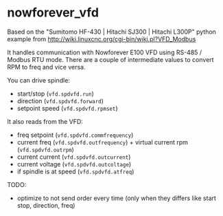 nowforever_vfd
==============

Based on the "Sumitomo HF-430 | Hitachi SJ300 | Hitachi L300P" python example from http://wiki.linuxcnc.org/cgi-bin/wiki.pl?VFD_Modbus

It handles communication with Nowforever E100 VFD using RS-485 / Modbus RTU mode.
There are a couple of intermediate values to convert RPM to freq and vice versa.

You can drive spindle:
 - start/stop (`vfd.spdvfd.run`)
 - direction (`vfd.spdvfd.forward`)
 - setpoint speed (`vfd.spdvfd.rpmset`)

It also reads from the VFD:
 - freq setpoint  (`vfd.spdvfd.commfrequency`)
 - current freq (`vfd.spdvfd.outfrequency`) + virtual current rpm (`vfd.spdvfd.outrpm`)
 - current current (`vfd.spdvfd.outcurrent`)
 - current voltage (`vfd.spdvfd.outcoltage`)
 - if spindle is at speed (`vfd.spdvfd.atfreq`)

TODO:
 - optimize to not send order every time (only when they differs like start stop, direction, freq)
